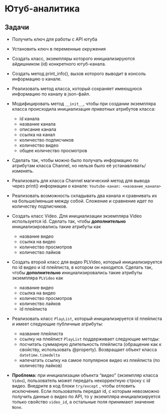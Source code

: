 # Ютуб-аналитика

## Задачи
* Получить ключ для работы с API ютуба
* Установить ключ в переменные окружения
* Создать класс, экземпляры которого инициализируются айдишником (id) конкретного ютуб-канала.
* Создать метод print_info(), вызов которого выводит в консоль информацию о канале.
* Реализовать метод класса, который сохраняет имеющуюся информацию по каналу в json-файл.
* Модифицировать метод `__init__`, чтобы при создании экземпляра класса происходила инициализация *приватных* атрибутов класса:

  - id канала
  - название канала
  - описание канала
  - ссылка на канал
  - количество подписчиков
  - количество видео
  - общее количество просмотров

* Сделать так, чтобы можно было получать информацию по атрибутам класса Channel, но нельзя было её устанавливать/изменять.
* Реализовать для класса Channel магический метод для вывода через print() информации о канале: `Youtube-канал: <название_канала>`

* Реализовать возможность складывать два канала и сравнивать их на больше/меньше между собой. Сложение и сравнение идет по количеству подписчиков.
* Создать класс Video. Для инициализации экземпляра Video используется id. Сделать так, чтобы **дополнительно** инициализировались такие атрибуты как
  - название видео
  - ссылка на видео
  - количество просмотров
  - количество лайков
* Создать второй класс для видео PLVideo, который инициализируется по id видео и id плейлиста, в котором он находится. Сделать так, чтобы **дополнительно** инициализировались такие атрибуты экземпляра `PLVideo` как
  - название видео
  - ссылка на видео
  - количество просмотров
  - количество лайков
  - id плейлиста
* Реализовать класс `PlayList`, который инициализируется id плейлиста и имеет следующие публичные атрибуты:
  - название плейлиста
  - ссылку на плейлист
`PlayList` поддерживает следующие методы:
  - посчитать суммарную длительность плейлиста (обращение как к свойству, использовать @property). Возвращает объект класса `datetime.timedelta`
  - напечатать ссылку на самое популярное видео из плейлиста (по количеству лайков)
* **Проблема:** при инициализации объекта “видео” (экземпляр класса `Video`), пользователь может передать некорректную строку с id видео. Внедрите в код блоки `try/except` , чтобы отловить исключение. Если пользователь передал id, с которым невозможно получить данные о видео по API, то у экземпляра инициализируется только свойство `video_id`, а остальные поля принимают значение `None`.
